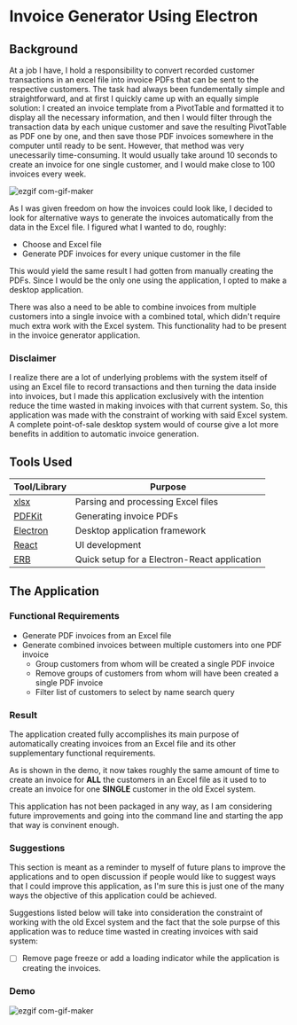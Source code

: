 # Invoice Generator Using Electron

## Background

At a job I have, I hold a responsibility to convert recorded customer transactions in an excel file into invoice PDFs that can be sent to the respective customers. The task had always been fundementally simple and straightforward, and at first I quickly came up with an equally simple solution: I created an invoice template from a PivotTable and formatted it to display all the necessary information, and then I would filter through the transaction data by each unique customer and save the resulting PivotTable as PDF one by one, and then save those PDF invoices somewhere in the computer until ready to be sent. However, that method was very unecessarily time-consuming. It would usually take around 10 seconds to create an invoice for one single customer, and I would make close to 100 invoices every week.

![ezgif com-gif-maker](https://user-images.githubusercontent.com/56351143/161926041-0ec59057-4623-4f31-8073-0bf4962e4fca.gif)

As I was given freedom on how the invoices could look like, I decided to look for alternative ways to generate the invoices automatically from the data in the Excel file. I figured what I wanted to do, roughly:

- Choose and Excel file
- Generate PDF invoices for every unique customer in the file

This would yield the same result I had gotten from manually creating the PDFs. Since I would be the only one using the application, I opted to make a desktop application.

There was also a need to be able to combine invoices from multiple customers into a single invoice with a combined total, which didn't require much extra work with the Excel system. This functionality had to be present in the invoice generator application.

### Disclaimer

I realize there are a lot of underlying problems with the system itself of using an Excel file to record transactions and then turning the data inside into invoices, but I made this application exclusively with the intention reduce the time wasted in making invoices with that current system. So, this application was made with the constraint of working with said Excel system. A complete point-of-sale desktop system would of course give a lot more benefits in addition to automatic invoice generation.

## Tools Used

| Tool/Library                                      | Purpose                                      |
| ------------------------------------------------- | -------------------------------------------- |
| [xlsx](https://sheetjs.com/)                      | Parsing and processing Excel files           |
| [PDFKit](https://pdfkit.org/)                     | Generating invoice PDFs                      |
| [Electron](https://electronjs.org/)               | Desktop application framework                |
| [React](https://reactjs.org/)                     | UI development                               |
| [ERB](https://electron-react-boilerplate.js.org/) | Quick setup for a Electron-React application |

## The Application

### Functional Requirements

- Generate PDF invoices from an Excel file
- Generate combined invoices between multiple customers into one PDF invoice
  - Group customers from whom will be created a single PDF invoice
  - Remove groups of customers from whom will have been created a single PDF invoice
  - Filter list of customers to select by name search query

### Result

The application created fully accomplishes its main purpose of automatically creating invoices from an Excel file and its other supplementary functional requirements.

As is shown in the demo, it now takes roughly the same amount of time to create an invoice for **ALL** the customers in an Excel file as it used to to create an invoice for one **SINGLE** customer in the old Excel system.

This application has not been packaged in any way, as I am considering future improvements and going into the command line and starting the app that way is convinent enough.

### Suggestions

This section is meant as a reminder to myself of future plans to improve the applications and to open discussion if people would like to suggest ways that I could improve this application, as I'm sure this is just one of the many ways the objective of this application could be achieved.

Suggestions listed below will take into consideration the constraint of working with the old Excel system and the fact that the sole purpse of this application was to reduce time wasted in creating invoices with said system:
- [ ] Remove page freeze or add a loading indicator while the application is creating the invoices.

### Demo

![ezgif com-gif-maker](https://user-images.githubusercontent.com/56351143/161944165-37ad9b1a-bf37-4064-9640-52800da073e1.gif)

